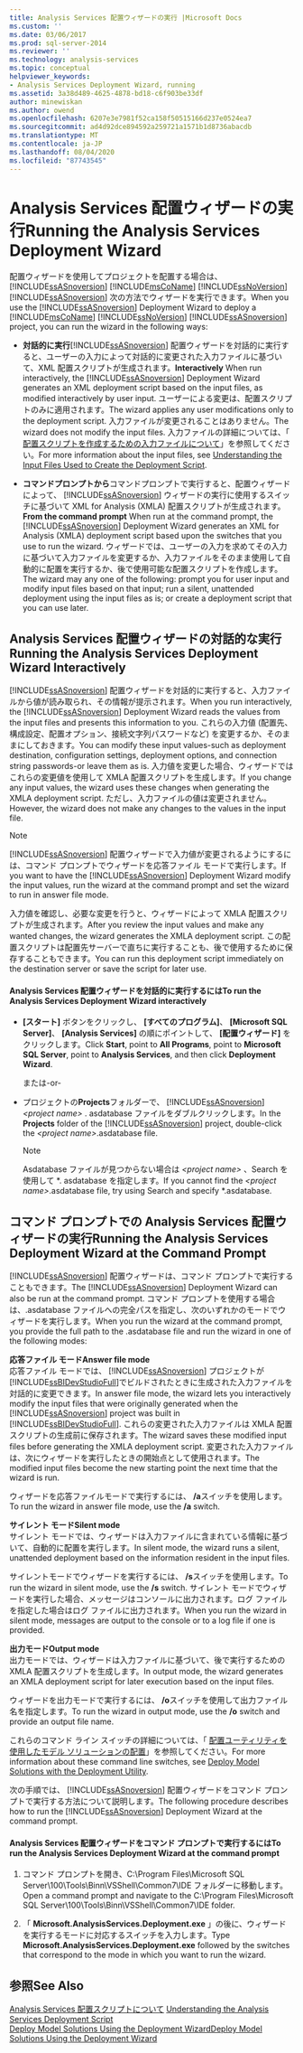 ```yaml
---
title: Analysis Services 配置ウィザードの実行 |Microsoft Docs
ms.custom: ''
ms.date: 03/06/2017
ms.prod: sql-server-2014
ms.reviewer: ''
ms.technology: analysis-services
ms.topic: conceptual
helpviewer_keywords:
- Analysis Services Deployment Wizard, running
ms.assetid: 3a38d489-4625-4878-bd18-c6f903be33df
author: minewiskan
ms.author: owend
ms.openlocfilehash: 6207e3e7981f52ca158f50515166d237e0524ea7
ms.sourcegitcommit: ad4d92dce894592a259721a1571b1d8736abacdb
ms.translationtype: MT
ms.contentlocale: ja-JP
ms.lasthandoff: 08/04/2020
ms.locfileid: "87743545"
---
```

# <a name="running-the-analysis-services-deployment-wizard"></a><span data-ttu-id="4a3db-102">Analysis Services 配置ウィザードの実行</span><span class="sxs-lookup"><span data-stu-id="4a3db-102">Running the Analysis Services Deployment Wizard</span></span>
  <span data-ttu-id="4a3db-103">配置ウィザードを使用してプロジェクトを配置する場合は、 [!INCLUDE[ssASnoversion](../../includes/ssasnoversion-md.md)] [!INCLUDE[msCoName](../../includes/msconame-md.md)] [!INCLUDE[ssNoVersion](../../includes/ssnoversion-md.md)] [!INCLUDE[ssASnoversion](../../includes/ssasnoversion-md.md)] 次の方法でウィザードを実行できます。</span><span class="sxs-lookup"><span data-stu-id="4a3db-103">When you use the [!INCLUDE[ssASnoversion](../../includes/ssasnoversion-md.md)] Deployment Wizard to deploy a [!INCLUDE[msCoName](../../includes/msconame-md.md)] [!INCLUDE[ssNoVersion](../../includes/ssnoversion-md.md)] [!INCLUDE[ssASnoversion](../../includes/ssasnoversion-md.md)] project, you can run the wizard in the following ways:</span></span>  
  
-   <span data-ttu-id="4a3db-104">**対話的に実行**[!INCLUDE[ssASnoversion](../../includes/ssasnoversion-md.md)] 配置ウィザードを対話的に実行すると、ユーザーの入力によって対話的に変更された入力ファイルに基づいて、XML 配置スクリプトが生成されます。</span><span class="sxs-lookup"><span data-stu-id="4a3db-104">**Interactively** When run interactively, the [!INCLUDE[ssASnoversion](../../includes/ssasnoversion-md.md)] Deployment Wizard generates an XML deployment script based on the input files, as modified interactively by user input.</span></span> <span data-ttu-id="4a3db-105">ユーザーによる変更は、配置スクリプトのみに適用されます。</span><span class="sxs-lookup"><span data-stu-id="4a3db-105">The wizard applies any user modifications only to the deployment script.</span></span> <span data-ttu-id="4a3db-106">入力ファイルが変更されることはありません。</span><span class="sxs-lookup"><span data-stu-id="4a3db-106">The wizard does not modify the input files.</span></span> <span data-ttu-id="4a3db-107">入力ファイルの詳細については、「 [配置スクリプトを作成するための入力ファイルについて](deployment-script-files-input-used-to-create-deployment-script.md)」を参照してください。</span><span class="sxs-lookup"><span data-stu-id="4a3db-107">For more information about the input files, see [Understanding the Input Files Used to Create the Deployment Script](deployment-script-files-input-used-to-create-deployment-script.md).</span></span>  
  
-   <span data-ttu-id="4a3db-108">**コマンドプロンプトから**コマンドプロンプトで実行すると、配置ウィザードによって、 [!INCLUDE[ssASnoversion](../../includes/ssasnoversion-md.md)] ウィザードの実行に使用するスイッチに基づいて XML for Analysis (XMLA) 配置スクリプトが生成されます。</span><span class="sxs-lookup"><span data-stu-id="4a3db-108">**From the command prompt** When run at the command prompt, the [!INCLUDE[ssASnoversion](../../includes/ssasnoversion-md.md)] Deployment Wizard generates an XML for Analysis (XMLA) deployment script based upon the switches that you use to run the wizard.</span></span> <span data-ttu-id="4a3db-109">ウィザードでは、ユーザーの入力を求めてその入力に基づいて入力ファイルを変更するか、入力ファイルをそのまま使用して自動的に配置を実行するか、後で使用可能な配置スクリプトを作成します。</span><span class="sxs-lookup"><span data-stu-id="4a3db-109">The wizard may any one of the following: prompt you for user input and modify input files based on that input; run a silent, unattended deployment using the input files as is; or create a deployment script that you can use later.</span></span>  
  
## <a name="running-the-analysis-services-deployment-wizard-interactively"></a><span data-ttu-id="4a3db-110">Analysis Services 配置ウィザードの対話的な実行</span><span class="sxs-lookup"><span data-stu-id="4a3db-110">Running the Analysis Services Deployment Wizard Interactively</span></span>  
 <span data-ttu-id="4a3db-111">[!INCLUDE[ssASnoversion](../../includes/ssasnoversion-md.md)] 配置ウィザードを対話的に実行すると、入力ファイルから値が読み取られ、その情報が提示されます。</span><span class="sxs-lookup"><span data-stu-id="4a3db-111">When you run interactively, the [!INCLUDE[ssASnoversion](../../includes/ssasnoversion-md.md)] Deployment Wizard reads the values from the input files and presents this information to you.</span></span> <span data-ttu-id="4a3db-112">これらの入力値 (配置先、構成設定、配置オプション、接続文字列パスワードなど) を変更するか、そのままにしておきます。</span><span class="sxs-lookup"><span data-stu-id="4a3db-112">You can modify these input values-such as deployment destination, configuration settings, deployment options, and connection string passwords-or leave them as is.</span></span> <span data-ttu-id="4a3db-113">入力値を変更した場合、ウィザードではこれらの変更値を使用して XMLA 配置スクリプトを生成します。</span><span class="sxs-lookup"><span data-stu-id="4a3db-113">If you change any input values, the wizard uses these changes when generating the XMLA deployment script.</span></span> <span data-ttu-id="4a3db-114">ただし、入力ファイルの値は変更されません。</span><span class="sxs-lookup"><span data-stu-id="4a3db-114">However, the wizard does not make any changes to the values in the input file.</span></span>  
  
> [!NOTE]  
>  <span data-ttu-id="4a3db-115">[!INCLUDE[ssASnoversion](../../includes/ssasnoversion-md.md)] 配置ウィザードで入力値が変更されるようにするには、コマンド プロンプトでウィザードを応答ファイル モードで実行します。</span><span class="sxs-lookup"><span data-stu-id="4a3db-115">If you want to have the [!INCLUDE[ssASnoversion](../../includes/ssasnoversion-md.md)] Deployment Wizard modify the input values, run the wizard at the command prompt and set the wizard to run in answer file mode.</span></span>  
  
 <span data-ttu-id="4a3db-116">入力値を確認し、必要な変更を行うと、ウィザードによって XMLA 配置スクリプトが生成されます。</span><span class="sxs-lookup"><span data-stu-id="4a3db-116">After you review the input values and make any wanted changes, the wizard generates the XMLA deployment script.</span></span> <span data-ttu-id="4a3db-117">この配置スクリプトは配置先サーバーで直ちに実行することも、後で使用するために保存することもできます。</span><span class="sxs-lookup"><span data-stu-id="4a3db-117">You can run this deployment script immediately on the destination server or save the script for later use.</span></span>  
  
#### <a name="to-run-the-analysis-services-deployment-wizard-interactively"></a><span data-ttu-id="4a3db-118">Analysis Services 配置ウィザードを対話的に実行するには</span><span class="sxs-lookup"><span data-stu-id="4a3db-118">To run the Analysis Services Deployment Wizard interactively</span></span>  
  
-   <span data-ttu-id="4a3db-119">**[スタート]** ボタンをクリックし、 **[すべてのプログラム]**、 **[Microsoft SQL Server]**、 **[Analysis Services]** の順にポイントして、 **[配置ウィザード]** をクリックします。</span><span class="sxs-lookup"><span data-stu-id="4a3db-119">Click **Start**, point to **All Programs**, point to **Microsoft SQL Server**, point to **Analysis Services**, and then click **Deployment Wizard**.</span></span>  
  
     <span data-ttu-id="4a3db-120">または</span><span class="sxs-lookup"><span data-stu-id="4a3db-120">-or-</span></span>  
  
-   <span data-ttu-id="4a3db-121">プロジェクトの**Projects**フォルダーで、 [!INCLUDE[ssASnoversion](../../includes/ssasnoversion-md.md)] *\<project name>* . asdatabase ファイルをダブルクリックします。</span><span class="sxs-lookup"><span data-stu-id="4a3db-121">In the **Projects** folder of the [!INCLUDE[ssASnoversion](../../includes/ssasnoversion-md.md)] project, double-click the *\<project name>*.asdatabase file.</span></span>  
  
    > [!NOTE]  
    >  <span data-ttu-id="4a3db-122">Asdatabase ファイルが見つからない場合は *\<project name>* 、Search を使用して \*. asdatabase を指定します。</span><span class="sxs-lookup"><span data-stu-id="4a3db-122">If you cannot find the *\<project name>*.asdatabase file, try using Search and specify \*.asdatabase.</span></span>  
  
## <a name="running-the-analysis-services-deployment-wizard-at-the-command-prompt"></a><span data-ttu-id="4a3db-123">コマンド プロンプトでの Analysis Services 配置ウィザードの実行</span><span class="sxs-lookup"><span data-stu-id="4a3db-123">Running the Analysis Services Deployment Wizard at the Command Prompt</span></span>  
 <span data-ttu-id="4a3db-124">[!INCLUDE[ssASnoversion](../../includes/ssasnoversion-md.md)] 配置ウィザードは、コマンド プロンプトで実行することもできます。</span><span class="sxs-lookup"><span data-stu-id="4a3db-124">The [!INCLUDE[ssASnoversion](../../includes/ssasnoversion-md.md)] Deployment Wizard can also be run at the command prompt.</span></span> <span data-ttu-id="4a3db-125">コマンド プロンプトを使用する場合は、.asdatabase ファイルへの完全パスを指定し、次のいずれかのモードでウィザードを実行します。</span><span class="sxs-lookup"><span data-stu-id="4a3db-125">When you run the wizard at the command prompt, you provide the full path to the .asdatabase file and  run the wizard in one of the following modes:</span></span>  
  
 <span data-ttu-id="4a3db-126">**応答ファイル モード**</span><span class="sxs-lookup"><span data-stu-id="4a3db-126">**Answer file mode**</span></span>  
 <span data-ttu-id="4a3db-127">応答ファイル モードでは、 [!INCLUDE[ssASnoversion](../../includes/ssasnoversion-md.md)] プロジェクトが [!INCLUDE[ssBIDevStudioFull](../../includes/ssbidevstudiofull-md.md)]でビルドされたときに生成された入力ファイルを対話的に変更できます。</span><span class="sxs-lookup"><span data-stu-id="4a3db-127">In answer file mode, the wizard lets you interactively modify the input files that were originally generated when the [!INCLUDE[ssASnoversion](../../includes/ssasnoversion-md.md)] project was built in [!INCLUDE[ssBIDevStudioFull](../../includes/ssbidevstudiofull-md.md)].</span></span> <span data-ttu-id="4a3db-128">これらの変更された入力ファイルは XMLA 配置スクリプトの生成前に保存されます。</span><span class="sxs-lookup"><span data-stu-id="4a3db-128">The wizard saves these modified input files before generating the XMLA deployment script.</span></span> <span data-ttu-id="4a3db-129">変更された入力ファイルは、次にウィザードを実行したときの開始点として使用されます。</span><span class="sxs-lookup"><span data-stu-id="4a3db-129">The modified input files become the new starting point the next time that the wizard is run.</span></span>  
  
 <span data-ttu-id="4a3db-130">ウィザードを応答ファイルモードで実行するには、 **/a**スイッチを使用します。</span><span class="sxs-lookup"><span data-stu-id="4a3db-130">To run the wizard in answer file mode, use the **/a** switch.</span></span>  
  
 <span data-ttu-id="4a3db-131">**サイレント モード**</span><span class="sxs-lookup"><span data-stu-id="4a3db-131">**Silent mode**</span></span>  
 <span data-ttu-id="4a3db-132">サイレント モードでは、ウィザードは入力ファイルに含まれている情報に基づいて、自動的に配置を実行します。</span><span class="sxs-lookup"><span data-stu-id="4a3db-132">In silent mode, the wizard runs a silent, unattended deployment based on the information resident in the input files.</span></span>  
  
 <span data-ttu-id="4a3db-133">サイレントモードでウィザードを実行するには、 **/s**スイッチを使用します。</span><span class="sxs-lookup"><span data-stu-id="4a3db-133">To run the wizard in silent mode, use the **/s** switch.</span></span> <span data-ttu-id="4a3db-134">サイレント モードでウィザードを実行した場合、メッセージはコンソールに出力されます。ログ ファイルを指定した場合はログ ファイルに出力されます。</span><span class="sxs-lookup"><span data-stu-id="4a3db-134">When you run the wizard in silent mode, messages are output to the console or to a log file if one is provided.</span></span>  
  
 <span data-ttu-id="4a3db-135">**出力モード**</span><span class="sxs-lookup"><span data-stu-id="4a3db-135">**Output mode**</span></span>  
 <span data-ttu-id="4a3db-136">出力モードでは、ウィザードは入力ファイルに基づいて、後で実行するための XMLA 配置スクリプトを生成します。</span><span class="sxs-lookup"><span data-stu-id="4a3db-136">In output mode, the wizard generates an XMLA deployment script for later execution based on the input files.</span></span>  
  
 <span data-ttu-id="4a3db-137">ウィザードを出力モードで実行するには、 **/o**スイッチを使用して出力ファイル名を指定します。</span><span class="sxs-lookup"><span data-stu-id="4a3db-137">To run the wizard in output mode, use the **/o** switch and provide an output file name.</span></span>  
  
 <span data-ttu-id="4a3db-138">これらのコマンド ライン スイッチの詳細については、「 [配置ユーティリティを使用したモデル ソリューションの配置](deploy-model-solutions-with-the-deployment-utility.md)」を参照してください。</span><span class="sxs-lookup"><span data-stu-id="4a3db-138">For more information about these command line switches, see [Deploy Model Solutions with the Deployment Utility](deploy-model-solutions-with-the-deployment-utility.md).</span></span>  
  
 <span data-ttu-id="4a3db-139">次の手順では、 [!INCLUDE[ssASnoversion](../../includes/ssasnoversion-md.md)] 配置ウィザードをコマンド プロンプトで実行する方法について説明します。</span><span class="sxs-lookup"><span data-stu-id="4a3db-139">The following procedure describes how to run the [!INCLUDE[ssASnoversion](../../includes/ssasnoversion-md.md)] Deployment Wizard at the command prompt.</span></span>  
  
#### <a name="to-run-the-analysis-services-deployment-wizard-at-the-command-prompt"></a><span data-ttu-id="4a3db-140">Analysis Services 配置ウィザードをコマンド プロンプトで実行するには</span><span class="sxs-lookup"><span data-stu-id="4a3db-140">To run the Analysis Services Deployment Wizard at the command prompt</span></span>  
  
1.  <span data-ttu-id="4a3db-141">コマンド プロンプトを開き、C:\Program Files\Microsoft SQL Server\100\Tools\Binn\VSShell\Common7\IDE フォルダーに移動します。</span><span class="sxs-lookup"><span data-stu-id="4a3db-141">Open a command prompt and navigate to the C:\Program Files\Microsoft SQL Server\100\Tools\Binn\VSShell\Common7\IDE folder.</span></span>  
  
2.  <span data-ttu-id="4a3db-142">「 **Microsoft.AnalysisServices.Deployment.exe** 」の後に、ウィザードを実行するモードに対応するスイッチを入力します。</span><span class="sxs-lookup"><span data-stu-id="4a3db-142">Type **Microsoft.AnalysisServices.Deployment.exe** followed by the switches that correspond to the mode in which you want to run the wizard.</span></span>  
  
## <a name="see-also"></a><span data-ttu-id="4a3db-143">参照</span><span class="sxs-lookup"><span data-stu-id="4a3db-143">See Also</span></span>  
 <span data-ttu-id="4a3db-144">[Analysis Services 配置スクリプトについて](understanding-the-analysis-services-deployment-script.md) </span><span class="sxs-lookup"><span data-stu-id="4a3db-144">[Understanding the Analysis Services Deployment Script](understanding-the-analysis-services-deployment-script.md) </span></span>  
 [<span data-ttu-id="4a3db-145">Deploy Model Solutions Using the Deployment Wizard</span><span class="sxs-lookup"><span data-stu-id="4a3db-145">Deploy Model Solutions Using the Deployment Wizard</span></span>](deploy-model-solutions-using-the-deployment-wizard.md)  
  
  
